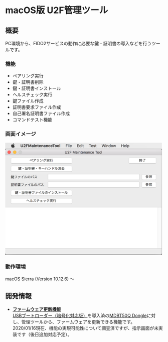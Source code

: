# macOS版 U2F管理ツール

## 概要
PC環境から、FIDO2サービスの動作に必要な鍵・証明書の導入などを行うツールです。

### 機能
* ペアリング実行
* 鍵・証明書削除
* 鍵・証明書インストール
* ヘルスチェック実行
* 鍵ファイル作成
* 証明書要求ファイル作成
* 自己署名証明書ファイル作成
* コマンドテスト機能

### 画面イメージ
<img src="../../assets/0001.png" width="500">

### 動作環境
macOS Sierra (Version 10.12.6) 〜

## 開発情報
* <b>[ファームウェア更新機能](DFUFUNC.md)</b><br>
[USBブートローダー（暗号化対応版）](../../nRF5_SDK_v15.3.0/firmwares/secure_bootloader)を導入済の[MDBT50Q Dongle](../../FIDO2Device/MDBT50Q_Dongle/README.md)に対し、管理ツールから、ファームウェアを更新できる機能です。<br>
2020/01/16現在、機能の実現可能性について調査済ですが、指示画面が未実装です（後日追加対応予定）。<br>
